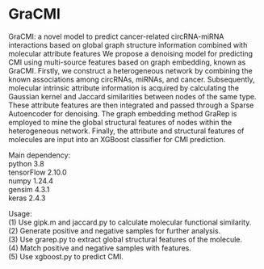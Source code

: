# GraCMI  

GraCMI: a novel model to predict cancer-related circRNA-miRNA interactions based on global graph structure information combined with molecular attribute features
We propose a denoising model for predicting CMI using multi-source features based on graph embedding, known as GraCMI. Firstly, we construct a heterogeneous network by combining the known associations among circRNAs, miRNAs, and cancer. Subsequently, molecular intrinsic attribute information is acquired by calculating the Gaussian kernel and Jaccard similarities between nodes of the same type. These attribute features are then integrated and passed through a Sparse Autoencoder for denoising. The graph embedding method GraRep is employed to mine the global structural features of nodes within the heterogeneous network. Finally, the attribute and structural features of molecules are input into an XGBoost classifier for CMI prediction.

Main dependency:  
python 3.8  
tensorFlow 2.10.0  
numpy 1.24.4  
gensim 4.3.1  
keras 2.4.3  

Usage:  
(1) Use gipk.m and jaccard.py to calculate molecular functional similarity.  
(2) Generate positive and negative samples for further analysis.  
(3) Use grarep.py to extract global structural features of the molecule.  
(4) Match positive and negative samples with features.  
(5) Use xgboost.py to predict CMI.  
